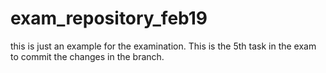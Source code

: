 # exam_repository_feb19
this is just an example for the examination.
This is the 5th task in the exam to commit the changes in the branch.
